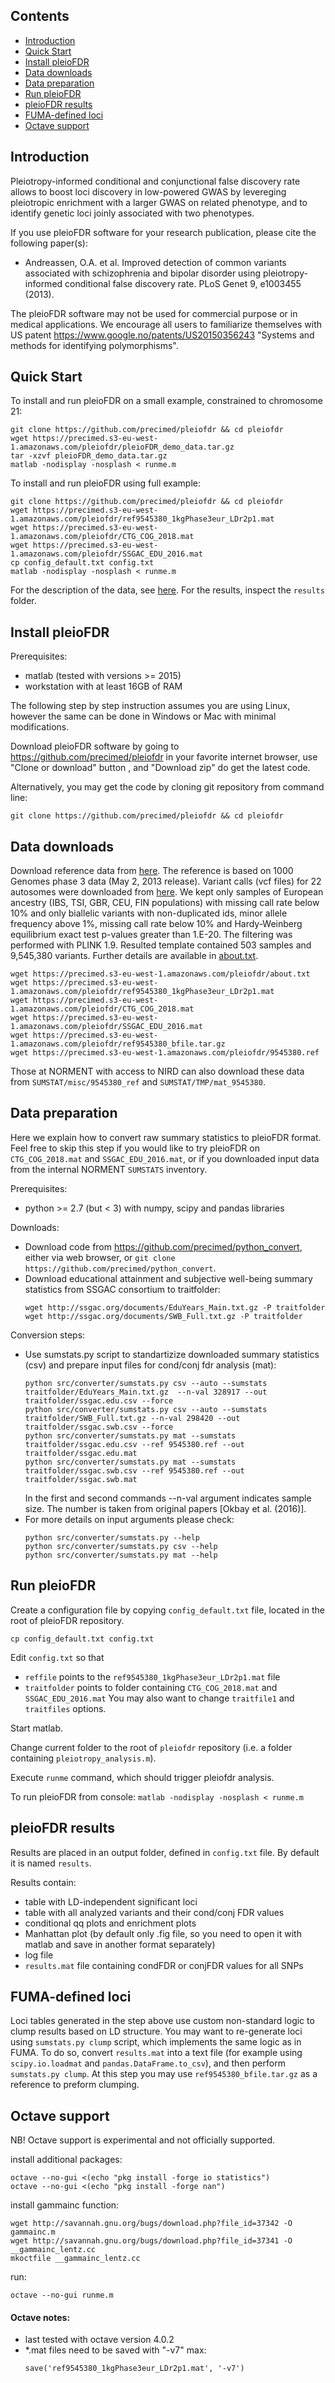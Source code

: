 ## Contents

* [Introduction](#introduction)
* [Quick Start](#quick-start)
* [Install pleioFDR](#install-pleiofdr)
* [Data downloads](#data-downloads)
* [Data preparation](#data-preparation)
* [Run pleioFDR](#run-pleiofdr)
* [pleioFDR results](#pleiofdr-results)
* [FUMA-defined loci](#fuma-defined-loci)
* [Octave support](#octave-support)

## Introduction

Pleiotropy-informed conditional and conjunctional false discovery rate allows to boost loci discovery in low-powered GWAS by levereging pleiotropic enrichment with a larger GWAS on related phenotype, and to identify genetic loci joinly associated with two phenotypes.

If you use pleioFDR software for your research publication, please cite the following paper(s):
* Andreassen, O.A. et al. Improved detection of common variants associated with schizophrenia and bipolar disorder using pleiotropy-informed conditional false discovery rate. PLoS Genet 9, e1003455 (2013). 

The pleioFDR software may not be used for commercial purpose or in medical applications.
We encourage all users to familiarize themselves with US patent https://www.google.no/patents/US20150356243 "Systems and methods for identifying polymorphisms".

## Quick Start

To install and run pleioFDR on a small example, constrained to chromosome 21:
```
git clone https://github.com/precimed/pleiofdr && cd pleiofdr
wget https://precimed.s3-eu-west-1.amazonaws.com/pleiofdr/pleioFDR_demo_data.tar.gz
tar -xzvf pleioFDR_demo_data.tar.gz
matlab -nodisplay -nosplash < runme.m
```

To install and run pleioFDR using full example:
```
git clone https://github.com/precimed/pleiofdr && cd pleiofdr
wget https://precimed.s3-eu-west-1.amazonaws.com/pleiofdr/ref9545380_1kgPhase3eur_LDr2p1.mat
wget https://precimed.s3-eu-west-1.amazonaws.com/pleiofdr/CTG_COG_2018.mat
wget https://precimed.s3-eu-west-1.amazonaws.com/pleiofdr/SSGAC_EDU_2016.mat
cp config_default.txt config.txt
matlab -nodisplay -nosplash < runme.m
```

For the description of the data, see [here](https://precimed.s3-eu-west-1.amazonaws.com/pleiofdr/about.txt).
For the results, inspect the ``results`` folder.

## Install pleioFDR

Prerequisites:
 - matlab (tested with versions >= 2015)
 - workstation with at least 16GB of RAM
 
The following step by step instruction assumes you are using Linux, however the same can be done in Windows or Mac with minimal modifications.

Download pleioFDR software by going to https://github.com/precimed/pleiofdr in your favorite internet browser, use "Clone or download" button , and "Download zip" do get the latest code.
  
Alternatively, you may get the code by cloning git repository from command line:
  ```
  git clone https://github.com/precimed/pleiofdr && cd pleiofdr
  ```

## Data downloads

Download reference data from [here](https://precimed.s3-eu-west-1.amazonaws.com/pleiofdr). 
The reference is based on 1000 Genomes phase 3 data (May 2, 2013 release).
Variant calls (vcf files) for 22 autosomes were downloaded from [here](ftp://ftp.1000genomes.ebi.ac.uk/vol1/ftp/release/20130502/). 
We kept only samples of European ancestry (IBS, TSI, GBR, CEU, FIN populations) 
with missing call rate below 10% and only biallelic variants with non-duplicated ids, 
minor allele frequency above 1%, missing call rate below 10% and Hardy-Weinberg equilibrium
exact test p-values greater than 1.E-20. 
The filtering was performed with PLINK 1.9. Resulted template contained 503 samples and 9,545,380 variants.
Further details are available in [about.txt](https://precimed.s3-eu-west-1.amazonaws.com/pleiofdr/about.txt).

  ```
  wget https://precimed.s3-eu-west-1.amazonaws.com/pleiofdr/about.txt
  wget https://precimed.s3-eu-west-1.amazonaws.com/pleiofdr/ref9545380_1kgPhase3eur_LDr2p1.mat
  wget https://precimed.s3-eu-west-1.amazonaws.com/pleiofdr/CTG_COG_2018.mat
  wget https://precimed.s3-eu-west-1.amazonaws.com/pleiofdr/SSGAC_EDU_2016.mat
  wget https://precimed.s3-eu-west-1.amazonaws.com/pleiofdr/ref9545380_bfile.tar.gz
  wget https://precimed.s3-eu-west-1.amazonaws.com/pleiofdr/9545380.ref
  ```

Those at NORMENT with access to NIRD can also download these data from ``SUMSTAT/misc/9545380_ref`` and ``SUMSTAT/TMP/mat_9545380``.

## Data preparation

Here we explain how to convert raw summary statistics to pleioFDR format.
Feel free to skip this step if you would like to try pleioFDR on ``CTG_COG_2018.mat`` and ``SSGAC_EDU_2016.mat``,
or if you downloaded input data from the internal NORMENT ``SUMSTATS`` inventory.

Prerequisites:
 - python >= 2.7 (but < 3) with numpy, scipy and pandas libraries

Downloads:
 - Download code from https://github.com/precimed/python_convert, either via web browser, or ``git clone https://github.com/precimed/python_convert``.
 - Download educational attainment and subjective well-being summary statistics
from SSGAC consortium to traitfolder:
   ```
   wget http://ssgac.org/documents/EduYears_Main.txt.gz -P traitfolder
   wget http://ssgac.org/documents/SWB_Full.txt.gz -P traitfolder
   ```

Conversion steps:
  - Use sumstats.py script to standartizize downloaded summary statistics (csv)
and prepare input files for cond/conj fdr analysis (mat):
    ```
    python src/converter/sumstats.py csv --auto --sumstats traitfolder/EduYears_Main.txt.gz  --n-val 328917 --out traitfolder/ssgac.edu.csv --force
    python src/converter/sumstats.py csv --auto --sumstats traitfolder/SWB_Full.txt.gz --n-val 298420 --out traitfolder/ssgac.swb.csv --force
    python src/converter/sumstats.py mat --sumstats traitfolder/ssgac.edu.csv --ref 9545380.ref --out traitfolder/ssgac.edu.mat
    python src/converter/sumstats.py mat --sumstats traitfolder/ssgac.swb.csv --ref 9545380.ref --out traitfolder/ssgac.swb.mat
    ```
    In the first and second commands --n-val argument indicates sample size. The number is taken from original papers [Okbay et al. (2016)].
  - For more details on input arguments please check:
    ```
    python src/converter/sumstats.py --help
    python src/converter/sumstats.py csv --help
    python src/converter/sumstats.py mat --help
    ```
 
## Run pleioFDR

  Create a configuration file by copying ``config_default.txt`` file, located in the root of pleioFDR repository.
  ```
  cp config_default.txt config.txt
  ```
  
  Edit ``config.txt`` so that 
  * ``reffile`` points to the ``ref9545380_1kgPhase3eur_LDr2p1.mat`` file
  * ``traitfolder`` points to folder containing ``CTG_COG_2018.mat`` and ``SSGAC_EDU_2016.mat``
  You may also want to change ``traitfile1`` and ``traitfiles`` options.
  
  Start matlab.
  
  Change current folder to the root of ``pleiofdr`` repository (i.e. a folder containing ``pleiotropy_analysis.m``).
  
  Execute ``runme`` command, which should trigger pleiofdr analysis.

  To run pleioFDR from console:
    ```
    matlab -nodisplay -nosplash < runme.m
    ```
    
## pleioFDR results

  Results are placed in an output folder, defined in ``config.txt`` file. By default it is named ``results``.
  
  Results contain:
   * table with LD-independent significant loci
   * table with all analyzed variants and their cond/conj FDR values
   * conditional qq plots and enrichment plots
   * Manhattan plot (by default only .fig file, so you need to open it with
     matlab and save in another format separately)
   * log file
   * ``results.mat`` file containing condFDR or conjFDR values for all SNPs

## FUMA-defined loci

  Loci tables generated in the step above use custom non-standard logic to clump results based on LD structure.
  You may want to re-generate loci using ``sumstats.py clump`` script, which implements the same logic as in FUMA.
  To do so,  convert ``results.mat`` into a text file (for example using ``scipy.io.loadmat``
  and ``pandas.DataFrame.to_csv``), and then perform ``sumstats.py clump``.
  At this step you may use ``ref9545380_bfile.tar.gz`` as a reference to preform clumping.

## Octave support

NB! Octave support is experimental and not officially supported.

install additional packages:
  ```
  octave --no-gui <(echo "pkg install -forge io statistics")
  octave --no-gui <(echo "pkg install -forge nan")
  ```

install  gammainc function:
  
  ```
  wget http://savannah.gnu.org/bugs/download.php?file_id=37342 -O gammainc.m
  wget http://savannah.gnu.org/bugs/download.php?file_id=37341 -O __gammainc_lentz.cc
  mkoctfile __gammainc_lentz.cc 
  ```

run:

  ```
  octave --no-gui runme.m
  ```

#### Octave notes:
* last tested with octave version 4.0.2
* *.mat files need to be saved with "-v7" max:
  ```
  save('ref9545380_1kgPhase3eur_LDr2p1.mat', '-v7') 
  ```
